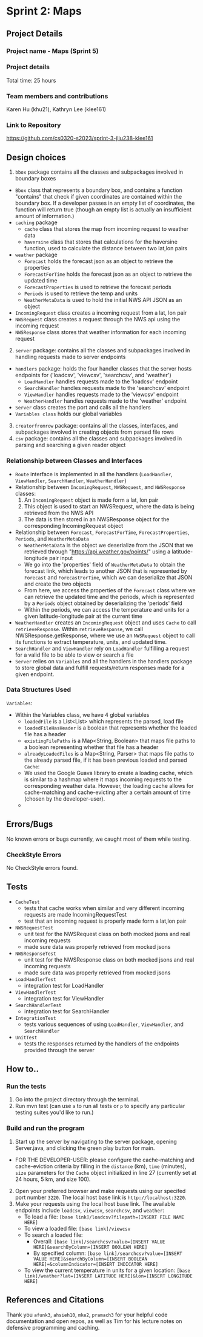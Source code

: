 # Sprint 2: Maps

## Project Details

### Project name - Maps (Sprint 5)
### Project details
Total time: 25 hours 
### Team members and contributions
Karen Hu (khu21), Kathryn Lee (klee161)

### Link to Repository
https://github.com/cs0320-s2023/sprint-3-jliu238-klee161

## Design choices

1. `bbox` package contains all the classes and subpackages involved in boundary boxes
  - `Bbox` class that represents a boundary box, and contains a function "contains" that check if given coordinates are contained within the boundary box. If a developer passes in an empty list of coordinates, the function will return true (though an empty list is actually an insufficient amount of information.)
- `caching` package
  - `cache` class that stores the map from incoming request to weather data
  - `haversine` class that stores that calculations for the haversine function, used to calculate the distance between two lat,lon pairs
- `weather` package
  - `Forecast` holds the forecast json as an object to retrieve the properties
  - `ForecastForTime` holds the forecast json as an object to retrieve the updated time
  - `ForecastProperties` is used to retrieve the forecast periods 
  - `Periods` is used to retrieve the temp and units
  - `WeatherMetaData` is used to hold the initial NWS API JSON as an object
- `IncomingRequest` class creates a incoming request from a lat, lon pair
- `NWSRequest` class creates a request through the NWS api using the incoming request
- `NWSResponse` class stores that weather information for each incoming request
2. `server` package: contains all the classes and subpackages involved in handling requests made to server endpoints
- `handlers` package: holds the four handler classes that the server hosts endpoints for ('loadcsv', 'viewcsv', 'searchcsv', and 'weather')
    - `LoadHandler` handles requests made to the 'loadcsv' endpoint
    - `SearchHandler` handles requests made to the 'searchcsv' endpoint
    - `ViewHandler` handles requests made to the 'viewcsv' endpoint
    - `WeatherHandler` handles requests made to the 'weather' endpoint
- `Server` class creates the port and calls all the handlers
- `Variables class` holds our global variables
3. `creatorfromrow` package: contains all the classes, interfaces, and subpackages involved in creating objects from parsed file rows
4. `csv` package: contains all the classes and subpackages involved in parsing and searching a given reader object
  
### Relationship between Classes and Interfaces
- `Route` interface is implemented in all the handlers (`LoadHandler`, `ViewHandler`, `SearchHandler`, `WeatherHandler`)
- Relationship between `IncomingRequest`, `NWSRequest`, and `NWSResponse` classes:
  1. An `IncomingRequest` object is made form a lat, lon pair
  2. This object is used to start an NWSRequest, where the data is being retrieved from the NWS API
  3. The data is then stored in an NWSResponse object for the corresponding IncomingRequest object
- Relationship between `Forecast`, `ForecastForTime`, `ForecastProperties`, `Periods`, and `WeatherMetaData`
  - `WeatherMetaData` is the object we deserialize from the JSON that we retrieved through "https://api.weather.gov/points/" using a latitude-longitude pair input
  - We go into the 'properties' field of `WeatherMetaData` to obtain the forecast link, which leads to another JSON that is represented by `Forecast` and `ForecastForTime`, which we can deserialize that JSON and create the two objects
  - From here, we access the properties of the `Forecast` class where we can retrieve the updated time and the periods, which is represented by a `Periods` object obtained by deserializing the 'periods' field
  - Within the periods, we can access the temperature and units for a given latitude-longitude pair at the current time
- `WeatherHandler` creates an `IncomingRequest` object and uses `Cache` to call `retrieveResponse`. Within `retrieveResponse`, we call NWSResponse.getResponse, where we use an `NWSRequest` object to call its functions to extract temperature, units, and updated time.
- `SearchHandler` and `ViewHandler` rely on `LoadHandler` fulfilling a request for a valid file to be able to view or search a file
- `Server` relies on `Variables` and all the handlers in the handlers package to store global data and fulfill requests/return responses made for a given endpoint.

### Data Structures Used
`Variables`:
- Within the Variables class, we have 4 global variables
  - `loadedFile` is a List<List<String>> which represents the parsed, load file
  - `loadedFileHasHeader` is a boolean that represents whether the loaded file has a header
  - `existingFilePaths` is a Map<String, Boolean> that maps file paths to a boolean representing whether that file has a header
  - `alreadyLoadedFiles` is a Map<String, Parser> that maps file paths to the already parsed file, if it has been previous loaded and parsed
`Cache`:
  - We used the Google Guava library to create a loading cache, which is similar to a hashmap where it maps incoming requests to the corresponding weather data. However, the loading cache allows for cache-matching and cache-evicting after a certain amount of time (chosen by the developer-user).
  - 
## Errors/Bugs
No known errors or bugs currently, we caught most of them while testing. 

### CheckStyle Errors
No CheckStyle errors found. 

## Tests
- `CacheTest`
  - tests that cache works when similar and very different incoming requests are made
  IncomingRequestTest
  - test that an incoming request is properly made form a lat,lon pair
- `NWSRequestTest`
  - unit test for the NWSRequest class on both mocked jsons and real incoming requests
  - made sure data was properly retrieved from mocked jsons
- `NWSResponseTest`
  - unit test for the NWSResponse class on both mocked jsons and real incoming requests
  - made sure data was properly retrieved from mocked jsons
- `LoadHandlerTest`
  - integration test for LoadHandler
- `ViewHandlerTest`
  - integration test for ViewHandler
- `SearchHandlerTest`
  - integration test for SearchHandler
- `IntegrationTest`
  - tests various sequences of using `LoadHandler`, `ViewHandler`, and `SearchHandler`
- `UnitTest`
  - tests the responses returned by the handlers of the endpoints provided through the server
## How to..
### Run the tests
1. Go into the project directory through the terminal.
2. Run mvn test (can use `a` to run all tests or `p` to specify any particular testing suites you'd like to run.)
### Build and run the program
1. Start up the server by navigating to the server package, opening Server.java, and clicking the green play button for main.
- FOR THE DEVELOPER-USER: please configure the cache-matching and cache-eviction criteria by filling in the `distance` (km), `time` (minutes), `size` parameters for the `Cache` object initialized in line 27 (currently set at 24 hours, 5 km, and size 100).
2. Open your preferred browser and make requests using our specifed port number `3220`. The local host base link is `http://localhost:3220`.
3. Make your requests using the local host base link. The available endpoints include `loadcsv`, `viewcsv`, `searchcsv`, and `weather`:
   - To load a file: `[base link]/loadcsv?filepath=[INSERT FILE NAME HERE]`
   - To view a loaded file: `[base link]/viewcsv`
   - To search a loaded file: 
     - Overall: `[base link]/searchcsv?value=[INSERT VALUE HERE]&searchByColumn=[INSERT BOOLEAN HERE]`
     - By specified column: `[base link]/searchcsv?value=[INSERT VALUE HERE]&searchByColumn=[INSERT BOOLEAN HERE]=&columnIndicator=[INSERT INDICATOR HERE]`
   - To view the current temperature in units for a given location: `[base link]/weather?lat=[INSERT LATITUDE HERE]&lon=[INSERT LONGITUDE HERE]`

## References and Citations
Thank you `afunk3`, `ahsieh10`, `mke2`, `pramach3` for your helpful code documentation and open repos, as well as
Tim for his lecture notes on defensive programming and caching.



